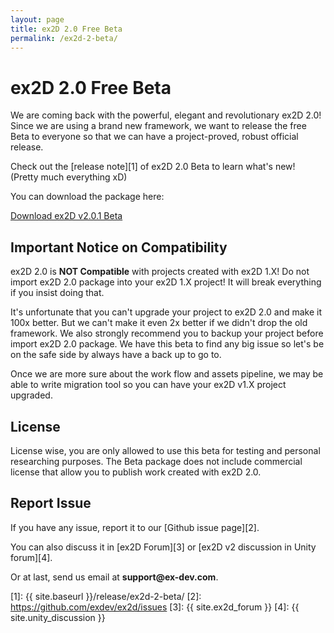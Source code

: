 ```yaml
---
layout: page
title: ex2D 2.0 Free Beta
permalink: /ex2d-2-beta/
---
```


# ex2D 2.0 Free Beta

We are coming back with the powerful, elegant and revolutionary ex2D 2.0! Since we are using a brand new framework, we want to
 release the free Beta to everyone so that we can have a project-proved, robust official release.

Check out the [release note][1] of ex2D 2.0 Beta to learn what's new! (Pretty much everything xD)

You can download the package here:

<a href="./download/ex2d_v2.0.1_beta_130818.unitypackage" class="downloadBtn">Download ex2D v2.0.1 Beta</a>

## Important Notice on Compatibility

ex2D 2.0 is __NOT Compatible__ with projects created with ex2D 1.X! Do not import ex2D 2.0 package into your ex2D 1.X project!
 It will break everything if you insist doing that. 

It's unfortunate that you can't upgrade your project to ex2D 2.0 and make it 100x better. But we can't make it even 2x better if
 we didn't drop the old framework. We also strongly recommend you to backup your project before import ex2D 2.0 package. We have
 this beta to find any big issue so let's be on the safe side by always have a back up to go to.

Once we are more sure about the work flow and assets pipeline, we may be able to write migration tool so you can have your 
 ex2D v1.X project upgraded.

## License

License wise, you are only allowed to use this beta for testing and personal researching purposes. The Beta package does not
 include commercial license that allow you to publish work created with ex2D 2.0.

## Report Issue

If you have any issue, report it to our [Github issue page][2].

You can also discuss it in [ex2D Forum][3] or [ex2D v2 discussion in Unity forum][4].

Or at last, send us email at __support@ex-dev.com__.

[1]: {{ site.baseurl }}/release/ex2d-2-beta/
[2]: https://github.com/exdev/ex2d/issues
[3]: {{ site.ex2d_forum }} 
[4]: {{ site.unity_discussion }} 
